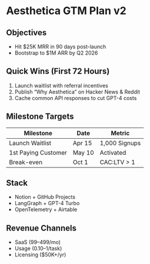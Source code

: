 # Aesthetica GTM Plan v2

## Objectives
- Hit $25K MRR in 90 days post-launch
- Bootstrap to $1M ARR by Q2 2026

## Quick Wins (First 72 Hours)
1. Launch waitlist with referral incentives
2. Publish “Why Aesthetica” on Hacker News & Reddit
3. Cache common API responses to cut GPT-4 costs

## Milestone Targets
| Milestone | Date | Metric |
|-----------|------|--------|
| Launch Waitlist | Apr 15 | 1,000 Signups |
| 1st Paying Customer | May 10 | Activated |
| Break-even | Oct 1 | CAC:LTV > 1 |

## Stack
- Notion + GitHub Projects
- LangGraph + GPT-4 Turbo
- OpenTelemetry + Airtable

## Revenue Channels
- SaaS ($99–$499/mo)
- Usage ($0.10–$1/task)
- Licensing ($50K+/yr)